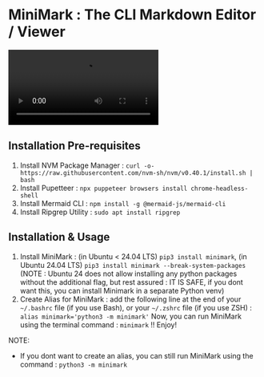 # MiniMark : The CLI Markdown Editor / Viewer
![Trailer](_resources/trailer.webm)
## Installation Pre-requisites
1. Install NVM Package Manager : `curl -o- https://raw.githubusercontent.com/nvm-sh/nvm/v0.40.1/install.sh | bash`
2. Install Pupetteer : `npx puppeteer browsers install chrome-headless-shell`
3. Install Mermaid CLI : `npm install -g @mermaid-js/mermaid-cli`
4. Install Ripgrep Utility : `sudo apt install ripgrep`

## Installation & Usage
1. Install MiniMark : (in Ubuntu < 24.04 LTS) `pip3 install minimark`, (in Ubuntu 24.04 LTS) `pip3 install minimark --break-system-packages` (NOTE : Ubuntu 24 does not allow installing any python packages without the additional flag, but rest assured : IT IS SAFE, if you dont want this, you can install Minimark in a separate Python venv)
2. Create Alias for MiniMark : add the following line at the end of your `~/.bashrc` file (if you use Bash), or your `~/.zshrc` file (if you use ZSH) : `alias minimark='python3 -m minimark'`
Now, you can run MiniMark using the terminal command : `minimark` !! Enjoy!

NOTE:
- If you dont want to create an alias, you can still run MiniMark using the command : `python3 -m minimark`
